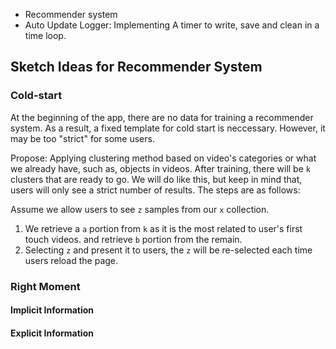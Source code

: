 - Recommender system
- Auto Update Logger: Implementing A timer to write, save and clean in a time loop. 


## Sketch Ideas for Recommender System


### Cold-start

At the beginning of the app, there are no data for training a recommender system. As a result, a fixed template for cold start is neccessary. However, it may be too "strict" for some users. 

Propose: Applying clustering method based on video's categories or what we already have, such as, objects in videos. After training, there will be `k` clusters that are ready to go. We will do like this, but keep in mind that, users will only see a strict number of results. The steps are as follows: 

Assume we allow users to see `z` samples from our `x` collection. 

1. We retrieve a `a` portion from `k` as it is the most related to user's first touch videos. 
and retrieve `b` portion from the remain. 
2. Selecting `z` and present it to users, the `z` will be re-selected each time users reload the page. 
### Right Moment

#### Implicit Information


#### Explicit Information